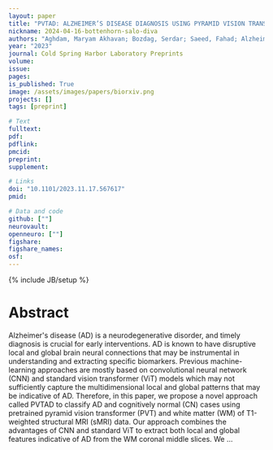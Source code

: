 ```yaml
---
layout: paper
title: "PVTAD: ALZHEIMER’S DISEASE DIAGNOSIS USING PYRAMID VISION TRANSFORMER APPLIED TO WHITE MATTER OF T1-WEIGHTED STRUCTURAL MRI DATA"
nickname: 2024-04-16-bottenhorn-salo-diva
authors: "Aghdam, Maryam Akhavan; Bozdag, Serdar; Saeed, Fahad; Alzheimer’s Disease Neuroimaging Initiative; "
year: "2023"
journal: Cold Spring Harbor Laboratory Preprints
volume: 
issue:
pages: 
is_published: True
image: /assets/images/papers/biorxiv.png
projects: []
tags: [preprint]

# Text
fulltext:
pdf:
pdflink:
pmcid:
preprint: 
supplement:

# Links
doi: "10.1101/2023.11.17.567617"
pmid:

# Data and code
github: [""]
neurovault:
openneuro: [""]
figshare:
figshare_names:
osf:
---
```

{% include JB/setup %}

# Abstract

Alzheimer's disease (AD) is a neurodegenerative disorder, and timely diagnosis is crucial for early interventions. AD is known to have disruptive local and global brain neural connections that may be instrumental in understanding and extracting specific biomarkers. Previous machine-learning approaches are mostly based on convolutional neural network (CNN) and standard vision transformer (ViT) models which may not sufficiently capture the multidimensional local and global patterns that may be indicative of AD. Therefore, in this paper, we propose a novel approach called PVTAD to classify AD and cognitively normal (CN) cases using pretrained pyramid vision transformer (PVT) and white matter (WM) of T1-weighted structural MRI (sMRI) data. Our approach combines the advantages of CNN and standard ViT to extract both local and global features indicative of AD from the WM coronal middle slices. We …
